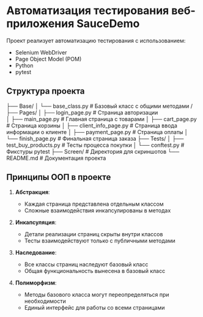 # Автоматизация тестирования веб-приложения SauceDemo

Проект реализует автоматизацию тестирования с использованием:
- Selenium WebDriver
- Page Object Model (POM)
- Python
- pytest

## Структура проекта
├── Base/
│ └── base_class.py # Базовый класс с общими методами /
├── Pages/
│ ├── login_page.py # Страница авторизации \
│ ├── main_page.py # Главная страница с товарами
│ ├── cart_page.py # Страница корзины
│ ├── client_info_page.py # Страница ввода информации о клиенте
│ ├── payment_page.py # Страница оплаты
│ └── finish_page.py # Финальная страница заказа
├── Tests/
│ ├── test_buy_products.py # Тесты процесса покупки
│ └── conftest.py # Фикстуры pytest
├── Screen/ # Директория для скриншотов
└── README.md # Документация проекта

## Принципы ООП в проекте

1. **Абстракция**:
   - Каждая страница представлена отдельным классом
   - Сложные взаимодействия инкапсулированы в методах

2. **Инкапсуляция**:
   - Детали реализации страниц скрыты внутри классов
   - Тесты взаимодействуют только с публичными методами

3. **Наследование**:
   - Все классы страниц наследуют базовый класс
   - Общая функциональность вынесена в базовый класс

4. **Полиморфизм**:
   - Методы базового класса могут переопределяться при необходимости
   - Единый интерфейс для работы со всеми страницами
